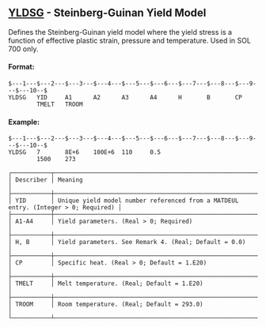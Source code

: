 ## [YLDSG](https://help.hexagonmi.com/bundle/MSC_Nastran_2022.4/page/Nastran_Combined_Book/qrg/bulktuv/TOC.YLDSG.xhtml) - Steinberg-Guinan Yield Model

Defines the Steinberg-Guinan yield model where the yield stress is a function of effective plastic strain, pressure and temperature. Used in SOL 700 only.

#### Format:

```nastran
$---1---$---2---$---3---$---4---$---5---$---6---$---7---$---8---$---9---$---10--$
YLDSG   YID     A1      A2      A3      A4      H       B       CP              
        TMELT   TROOM                                                           
```
#### Example:

```nastran
$---1---$---2---$---3---$---4---$---5---$---6---$---7---$---8---$---9---$---10--$
YLDSG   7       8E+6    100E+6  110     0.5                                     
        1500    273                                                             
```
```text
┌───────────┬────────────────────────────────────────────────────────────────────────────────────┐
│ Describer │ Meaning                                                                            │
├───────────┼────────────────────────────────────────────────────────────────────────────────────┤
│ YID       │ Unique yield model number referenced from a MATDEUL entry. (Integer > 0; Required) │
├───────────┼────────────────────────────────────────────────────────────────────────────────────┤
│ A1-A4     │ Yield parameters. (Real > 0; Required)                                             │
├───────────┼────────────────────────────────────────────────────────────────────────────────────┤
│ H, B      │ Yield parameters. See Remark 4. (Real; Default = 0.0)                              │
├───────────┼────────────────────────────────────────────────────────────────────────────────────┤
│ CP        │ Specific heat. (Real > 0; Default = 1.E20)                                         │
├───────────┼────────────────────────────────────────────────────────────────────────────────────┤
│ TMELT     │ Melt temperature. (Real; Default = 1.E20)                                          │
├───────────┼────────────────────────────────────────────────────────────────────────────────────┤
│ TROOM     │ Room temperature. (Real; Default = 293.0)                                          │
└───────────┴────────────────────────────────────────────────────────────────────────────────────┘
```

